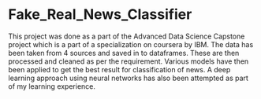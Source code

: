 # Fake_Real_News_Classifier
This project was done as a part of the Advanced Data Science Capstone project which is a part of a specialization on coursera by IBM. The data has been taken from 4 sources and saved in to dataframes. These are then processed and cleaned as per the requirement. Various models have then been applied to get the best result for classification of news. A deep learning approach using neural networks has also been attempted as part of my learning experience.
